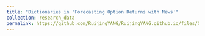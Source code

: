 ```yaml
---
title: "Dictionaries in 'Forecasting Option Returns with News'"
collection: research_data
permalink: https://github.com/RuijingYANG/RuijingYANG.github.io/files/Option_return_dictionary/option_dictionary.zip
---
```

